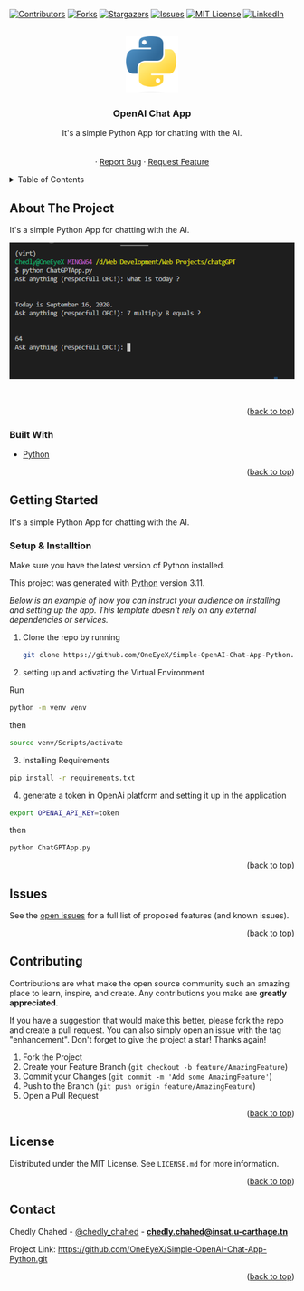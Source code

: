 <div id="top"></div>

[![Contributors][contributors-shield]][contributors-url]
[![Forks][forks-shield]][forks-url]
[![Stargazers][stars-shield]][stars-url]
[![Issues][issues-shield]][issues-url]
[![MIT License][license-shield]][license-url]
[![LinkedIn][linkedin-shield]][linkedin-url]

<!-- PROJECT LOGO -->
<br />
<div align="center">
  <a href="https://github.com/OneEyeX/Simple-OpenAI-Chat-App-Python.git
/">
    <img src="screenshots/python.png" alt="Logo"   height="100">
  </a>

  <h3 align="center">OpenAI Chat App</h3>

  <p align="center">
It's a simple Python App for chatting with the AI.
    <br />
    <!-- <a href="#"><strong>Explore the docs »</strong></a> -->
    <br />
    <br />
    <!-- <a href="https://github.com/OneEyeX/Simple-OpenAI-Chat-App-Python.git
/">View Demo</a> -->
    ·
    <a href="https://github.com/OneEyeX/Simple-OpenAI-Chat-App-Python.git/issues">Report Bug</a>
    ·
    <a href="https://github.com/OneEyeX/Simple-OpenAI-Chat-App-Python.git/issues">Request Feature</a>
  </p>
</div>

<!-- TABLE OF CONTENTS -->
<details>
  <summary>Table of Contents</summary>
  <ol>
    <li>
      <a href="#about-the-project">About The Project</a>
      <ul>
        <li><a href="#built-with">Built With</a></li>
      </ul>
    </li>
    <li>
      <a href="#getting-started">Getting Started</a>
      <ul>
        <li><a href="#installation">Installation</a></li>
      </ul>
    </li>
    <li><a href="#contributing">Contributing</a></li>
    <li><a href="#license">License</a></li>
    <li><a href="#contact">Contact</a></li>

  </ol>
</details>

<!-- ABOUT THE PROJECT -->
## About The Project

It's a simple Python App for chatting with the AI.

[![Flask-template Screen Shot][product-screenshot]](screenshots/python.png)

<br>

<p align="right">(<a href="#top">back to top</a>)</p>

### Built With

* [Python](https://www.python.org/)

<p align="right">(<a href="#top">back to top</a>)</p>

<!-- GETTING STARTED -->
## Getting Started

It's a simple Python App for chatting with the AI.

### Setup & Installtion

Make sure you have the latest version of Python installed.

This project was generated with [Python](https://www.python.org) version 3.11.

_Below is an example of how you can instruct your audience on installing and setting up the app. This template doesn't rely on any external dependencies or services._

1. Clone the repo by running

   ```sh
   git clone https://github.com/OneEyeX/Simple-OpenAI-Chat-App-Python.git
   ```

2. setting up and activating the Virtual Environment

Run  

  ```sh
  python -m venv venv
  ```

then  

  ```sh
  source venv/Scripts/activate
  ```

3. Installing Requirements

  ```sh
  pip install -r requirements.txt 
  ```

4. generate a token in OpenAi platform and setting it up in the application

  ```sh
  export OPENAI_API_KEY=token
  ```

then  

  ```sh
  python ChatGPTApp.py
  ```

<p align="right">(<a href="#top">back to top</a>)</p>

<!-- USAGE EXAMPLES -->
## Issues

See the [open issues](https://github.com/OneEyeX/Simple-OpenAI-Chat-App-Python.git/issues) for a full list of proposed features (and known issues).

<p align="right">(<a href="#top">back to top</a>)</p>

<!-- CONTRIBUTING -->
## Contributing

Contributions are what make the open source community such an amazing place to learn, inspire, and create. Any contributions you make are **greatly appreciated**.

If you have a suggestion that would make this better, please fork the repo and create a pull request. You can also simply open an issue with the tag "enhancement".
Don't forget to give the project a star! Thanks again!

1. Fork the Project
2. Create your Feature Branch (`git checkout -b feature/AmazingFeature`)
3. Commit your Changes (`git commit -m 'Add some AmazingFeature'`)
4. Push to the Branch (`git push origin feature/AmazingFeature`)
5. Open a Pull Request

<p align="right">(<a href="#top">back to top</a>)</p>

<!-- LICENSE -->
## License

Distributed under the MIT License. See `LICENSE.md` for more information.

<p align="right">(<a href="#top">back to top</a>)</p>

<!-- CONTACT -->
## Contact

Chedly Chahed - [@chedly_chahed](https://twitter.com/chedly_chahed) - **chedly.chahed@insat.u-carthage.tn**

Project Link: [<https://github.com/OneEyeX/Simple-OpenAI-Chat-App-Python.git>
](https://github.com/OneEyeX/Simple-OpenAI-Chat-App-Python.git
)

<p align="right">(<a href="#top">back to top</a>)</p>

<!-- MARKDOWN LINKS & IMAGES -->
<!--  #reference-style-links -->
[contributors-shield]: https://img.shields.io/github/contributors/OneEyeX/Simple-OpenAI-Chat-App-Python.svg?style=for-the-badge
[contributors-url]: https://github.com/OneEyeX/Simple-OpenAI-Chat-App-Python/graphs/
[forks-shield]: https://img.shields.io/github/forks/OneEyeX/Simple-OpenAI-Chat-App-Python.svg?style=for-the-badge
[forks-url]: https://github.com/OneEyeX/Simple-OpenAI-Chat-App-Python/network/members
[stars-shield]: https://img.shields.io/github/stars/OneEyeX/Simple-OpenAI-Chat-App-Python.svg?style=for-the-badge
[stars-url]: https://github.com/OneEyeX/Simple-OpenAI-Chat-App-Python/stargazers
[issues-shield]: https://img.shields.io/github/issues/othneildrew/Best-README-Template.svg?style=for-the-badge
[issues-url]: https://github.com/OneEyeX/Simple-OpenAI-Chat-App-Python/issues
[license-shield]: https://img.shields.io/github/license/OneEyeX/Simple-OpenAI-Chat-App-Python.svg?style=for-the-badge
[license-url]: https://github.com/OneEyeX/Simple-OpenAI-Chat-App-Python/LICENSE.md
[linkedin-shield]: https://img.shields.io/badge/-LinkedIn-black.svg?style=for-the-badge&logo=linkedin&colorB=555
[linkedin-url]: https://www.linkedin.com/in/chedly-chahed/
[product-screenshot]: screenshots/demo.png
<div id="top"></div>
